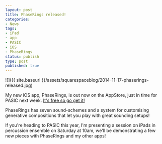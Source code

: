 ```yaml
---
layout: post
title: PhaseRings released!
categories:
- News
tags:
- iPad
- app
- PASIC
- iOS
- PhaseRings
status: publish
type: post
published: true
---
```


![]({{ site.baseurl }}/assets/squarespaceblog/2014-11-17-phaserings-released.jpg)

My new iOS app, PhaseRings, is out now on the AppStore, just in time for PASIC next week. 
[It's free so go get it!](https://appsto.re/au/ur0h3.i)

PhaseRings has seven sound-schemes and a system for customising generative compositions that let you play with great sounding setups!

If you're heading to PASIC this year, I'm presenting a session on iPads in percussion ensemble on Saturday at 10am, we'll be demonstrating a few new pieces with PhaseRings and my other apps!

